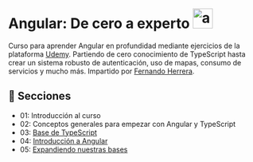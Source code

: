 # Angular: De cero a experto <a href="https://emoji.gg/emoji/6573_angular"><img src="https://cdn3.emoji.gg/emojis/6573_angular.png" width="40" height="40" alt="angular"></a>
Curso para aprender Angular en profundidad mediante ejercicios de la plataforma [Udemy](https://www.udemy.com/course/angular-fernando-herrera/?src=sac&kw=angular+de+cero). Partiendo de cero conocimiento de TypeScript hasta crear un sistema robusto de autenticación, uso de mapas, consumo de servicios y mucho más. Impartido por [Fernando Herrera](https://github.com/Klerith).

## 📖 Secciones 
- 01: Introducción al curso
- 02: Conceptos generales para empezar con Angular y TypeScript
- 03: [Base de TypeScript](ts-intro/src/ejercicios)
- 04: [Introducción a Angular](angular/01-bases)
- 05: [Expandiendo nuestras bases](angular/01-bases/src/app/dbz/)
